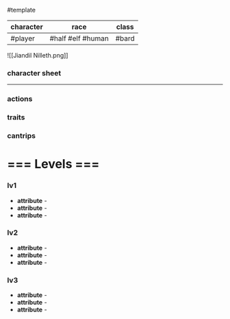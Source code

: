 #template 

| character | race | class |
| --------- | ---- | ----- |
| #player   | #half #elf #human | #bard |


![[Jiandil Nilleth.png]]
### character sheet
---
### actions
### traits
### cantrips

# === Levels ===
### lv1
- **attribute** - 
- **attribute** - 
- **attribute** - 

### lv2
- **attribute** - 
- **attribute** - 
- **attribute** - 

### lv3
- **attribute** - 
- **attribute** - 
- **attribute** - 
